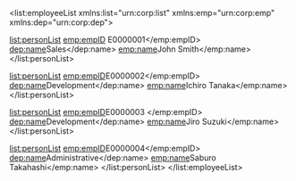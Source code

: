<?xml version="1.0" encoding="UTF-8"?>
<list:employeeList xmlns:list="urn:corp:list"
                   xmlns:emp="urn:corp:emp"
                   xmlns:dep="urn:corp:dep">

  <list:personList>
    <emp:empID>  E0000001</emp:empID>
    <dep:name>Sales</dep:name>
    <emp:name>John Smith</emp:name>
  </list:personList>

  <list:personList>
    <emp:empID>E0000002</emp:empID>
    <dep:name>Development</dep:name>
    <emp:name>Ichiro Tanaka</emp:name>
  </list:personList>

  <list:personList>
    <emp:empID>E0000003 </emp:empID>
    <dep:name>Development</dep:name>
    <emp:name>Jiro Suzuki</emp:name>
  </list:personList>

  <list:personList>
    <emp:empID>E0000004</emp:empID>
    <dep:name>Administrative</dep:name>
    <emp:name>Saburo Takahashi</emp:name>
  </list:personList>
</list:employeeList>
<!--Comment-->
<!--
  Name: Sunitha Korakandla Student ID: N01513172
-->